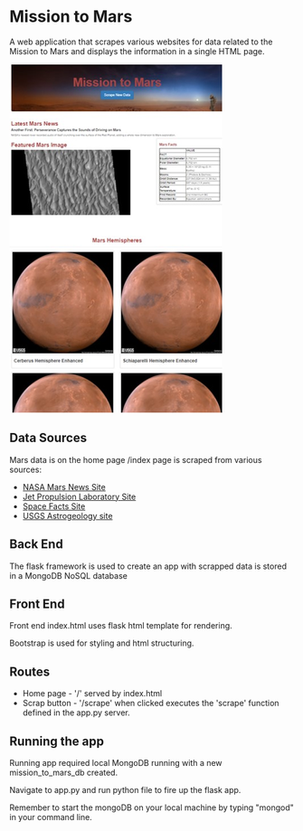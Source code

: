 # Mission to Mars
 A web application that scrapes various websites for data related to the Mission to Mars and displays the information in a single HTML page.

 ![mission_to_mars](screenshot_mission_to_mars.jpg)

 ## Data Sources
 Mars data is on the home page /index page is scraped from various sources:
 * [NASA Mars News Site](https://mars.nasa.gov/news/)
 * [Jet Propulsion Laboratory Site](https://data-class-jpl-space.s3.amazonaws.com/JPL_Space/index.html)
 * [Space Facts Site](https://space-facts.com/mars/)
 * [USGS Astrogeology site](https://astrogeology.usgs.gov/search/results?q=hemisphere+enhanced&k1=target&v1=Mars)

## Back End
The flask framework is used to create an app with scrapped data is stored in a MongoDB NoSQL database

## Front End
Front end index.html uses flask html template for rendering.

Bootstrap is used for styling and html structuring.

## Routes
* Home page - '/' served by index.html
* Scrap button - '/scrape' when clicked executes the 'scrape' function defined in the app.py server.

## Running the app
Running app required local MongoDB running with a new mission_to_mars_db created.

Navigate to app.py and run python file to fire up the flask app.

Remember to start the mongoDB on your local machine by typing "mongod" in your command line.


  



